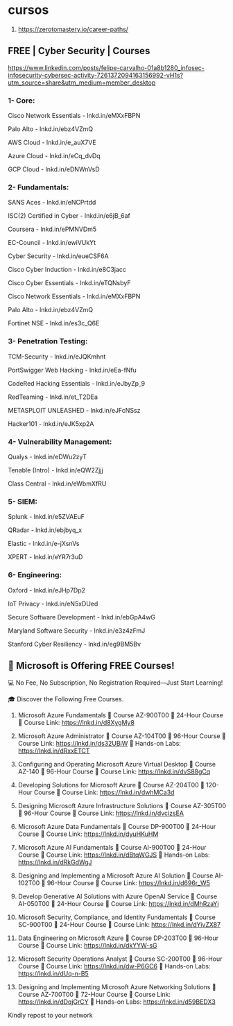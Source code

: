 # cursos

1. https://zerotomastery.io/career-paths/

## FREE | Cyber Security | Courses

https://www.linkedin.com/posts/felipe-carvalho-01a8b1280_infosec-infosecurity-cybersec-activity-7261372094163156992-vH1s?utm_source=share&utm_medium=member_desktop

### 1- Core:

Cisco Network Essentials - lnkd.in/eMXxFBPN

Palo Alto - lnkd.in/ebz4VZmQ

AWS Cloud - lnkd.in/e_auX7VE

Azure Cloud - lnkd.in/eCq_dvDq

GCP Cloud - lnkd.in/eDNWnVsD

### 2- Fundamentals:

SANS Aces - lnkd.in/eNCPrtdd

ISC(2) Certified in Cyber - lnkd.in/e6jB_6af

Coursera - lnkd.in/ePMNVDm5

EC-Council - lnkd.in/ewiVUkYt

Cyber Security - lnkd.in/eueCSF6A

Cisco Cyber Induction - lnkd.in/e8C3jacc

Cisco Cyber Essentials - lnkd.in/eTQNsbyF

Cisco Network Essentials - lnkd.in/eMXxFBPN

Palo Alto - lnkd.in/ebz4VZmQ

Fortinet NSE - lnkd.in/es3c_Q6E

### 3- Penetration Testing:

TCM-Security - lnkd.in/eJQKmhnt

PortSwigger Web Hacking - lnkd.in/eEa-fNfu

CodeRed Hacking Essentials - lnkd.in/eJbyZp_9

RedTeaming - lnkd.in/et_T2DEa

METASPLOIT UNLEASHED - lnkd.in/eJFcNSsz

Hacker101 - lnkd.in/eJK5xp2A


### 4- Vulnerability Management:

Qualys - lnkd.in/eDWu2zyT

Tenable (Intro) - lnkd.in/eQW2Zjjj

Class Central - lnkd.in/eWbmXfRU


### 5- SIEM:

Splunk - lnkd.in/e5ZVAEuF

QRadar - lnkd.in/ebjbyq_x

Elastic - lnkd.in/e-jXsnVs

XPERT - lnkd.in/eYR7r3uD


### 6- Engineering:

Oxford - lnkd.in/eJHp7Dp2

IoT Privacy - lnkd.in/eN5xDUed

Secure Software Development - lnkd.in/ebGpA4wG

Maryland Software Security - lnkd.in/e3z4zFmJ

Stanford Cyber Resiliency - lnkd.in/eg9BM5Bv


## 🚀 Microsoft is Offering FREE Courses!

💻 No Fee, No Subscription, No Registration Required—Just Start Learning!

🎓 Discover the Following Free Courses. 

1. Microsoft Azure Fundamentals
🔹 Course AZ-900T00
🔹 24-Hour Course 
🧪 Course Link: https://lnkd.in/d8XygMy8

2. Microsoft Azure Administrator
🔹 Course AZ-104T00
🔹 96-Hour Course
🧪 Course Link: https://lnkd.in/ds32UBjW
🧪 Hands-on Labs: https://lnkd.in/dRxxETCT

3. Configuring and Operating Microsoft Azure Virtual Desktop
🔹 Course AZ-140
🔹 96-Hour Course
🧪 Course Link: https://lnkd.in/dvS88gCq

4. Developing Solutions for Microsoft Azure
🔹 Course AZ-204T00
🔹 120-Hour Course
🧪 Course Link: https://lnkd.in/dwhMCa3d

5. Designing Microsoft Azure Infrastructure Solutions
🔹 Course AZ-305T00
🔹 96-Hour Course
🧪 Course Link: https://lnkd.in/dvcizsEA

6. Microsoft Azure Data Fundamentals
🔹 Course DP-900T00
🔹 24-Hour Course 
🧪 Course Link: https://lnkd.in/dyuHKuHM

7. Microsoft Azure AI Fundamentals
🔹 Course AI-900T00
🔹 24-Hour Course
🧪 Course Link: https://lnkd.in/dBtqWGJS
🧪 Hands-on Labs: https://lnkd.in/dRkGdWgJ

8. Designing and Implementing a Microsoft Azure AI Solution
🔹 Course AI-102T00
🔹 96-Hour Course
🧪 Course Link: https://lnkd.in/d696r_W5

9. Develop Generative AI Solutions with Azure OpenAI Service
🔹 Course AI-050T00
🔹 24-Hour Course
🧪 Course Link: https://lnkd.in/dMhRzaYj

10. Microsoft Security, Compliance, and Identity Fundamentals
🔹 Course SC-900T00
🔹 24-Hour Course
🧪 Course Link: https://lnkd.in/dYivZX87

11. Data Engineering on Microsoft Azure
🔹 Course DP-203T00
🔹 96-Hour Course
🧪 Course Link: https://lnkd.in/dkYYW-sG

12. Microsoft Security Operations Analyst
🔹 Course SC-200T00
🔹 96-Hour Course
🧪 Course Link: https://lnkd.in/dw-P6GC6
🧪 Hands-on Labs: https://lnkd.in/dUq-n-B5

13. Designing and Implementing Microsoft Azure Networking Solutions
🔹 Course AZ-700T00
🔹 72-Hour Course
🧪 Course Link: https://lnkd.in/dDqjGrCY
🧪 Hands-on Labs: https://lnkd.in/d59BEDX3

Kindly repost to your network



